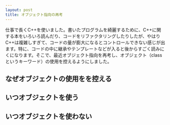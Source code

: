 ```yaml
---
layout: post
title: オブジェクト指向の再考
---
```

仕事で長くC++を使いました。書いたプログラムを綺麗するために、C++に関する本をいろいろ読んだり、コードをリファクタリングしたりしたが、やはりC++は複雑しすぎて、コードの量が膨大になるとコントロールできない感じが出ます。特に、コードの中に継承やテンプレートなどが入ると後からすごく読みにくになります。そこで、最近オブジェクト指向を再考し、オブジェクト（classというキーワード）の使用を控えるようにしました。

## なぜオブジェクトの使用をを控える

## いつオブジェクトを使う

## いつオブジェクトを使わない

